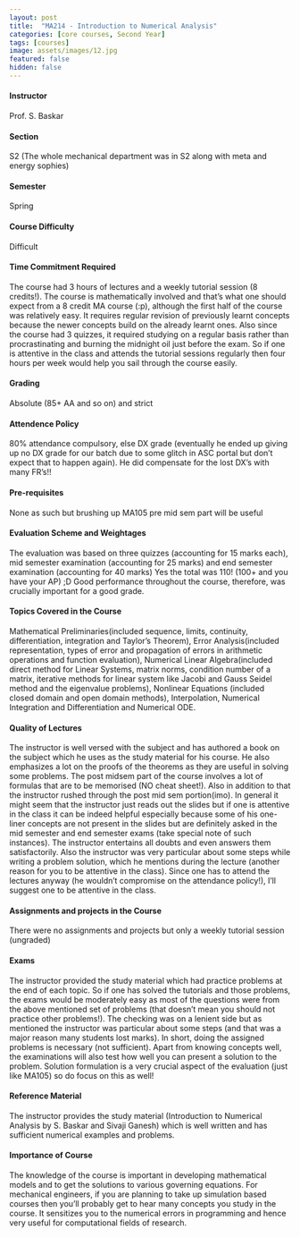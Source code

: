 ```yaml
---
layout: post
title:  "MA214 - Introduction to Numerical Analysis"
categories: [core courses, Second Year]
tags: [courses]
image: assets/images/12.jpg
featured: false
hidden: false
---
```


#### Instructor
Prof. S. Baskar

#### Section
S2 (The whole mechanical department was in S2 along with meta and energy sophies)

#### Semester
Spring

#### Course Difficulty
Difficult 


#### Time Commitment Required
The course had 3 hours of lectures and a weekly tutorial session (8 credits!). The course is mathematically involved and that’s what one should expect from a 8 credit MA course (:p), although the first half of the course was relatively easy. It requires regular revision of previously learnt concepts because the newer concepts build on the already learnt ones. Also since the course had 3 quizzes, it required studying on a regular basis rather than procrastinating and burning the midnight oil just before the exam. So if one is attentive in the class and attends the tutorial sessions regularly then four hours per week would help you sail through the course easily.

#### Grading
Absolute (85+ AA and so on) and strict

#### Attendence Policy
80% attendance compulsory, else DX grade (eventually he ended up giving up no DX grade for our batch due to some glitch in ASC portal but don’t expect that to happen again). He did compensate for the lost DX’s with many FR’s!!

#### Pre-requisites
None as such but brushing up MA105 pre mid sem part will be useful

#### Evaluation Scheme and Weightages
The evaluation was based on three quizzes (accounting for 15 marks each), mid semester examination (accounting for 25 marks) and end semester examination (accounting for 40 marks) Yes the total was 110! (100+ and you have your AP) ;D Good performance throughout the course, therefore, was crucially important for a good grade.

#### Topics Covered in the Course
Mathematical Preliminaries(included sequence, limits, continuity, differentiation, integration and Taylor’s Theorem), Error Analysis(included representation, types of error and propagation of errors in arithmetic operations and function evaluation), Numerical Linear Algebra(included direct method for Linear Systems, matrix norms, condition number of a matrix, iterative methods for linear system like Jacobi and Gauss Seidel method and the eigenvalue problems), Nonlinear Equations (included closed domain and open domain methods), Interpolation, Numerical Integration and Differentiation and Numerical ODE.

#### Quality of Lectures
The instructor is well versed with the subject and has authored a book on the subject which he uses as the study material for his course. He also emphasizes a lot on the proofs of the theorems as they are useful in solving some problems. The post midsem part of the course involves a lot of formulas that are to be memorised (NO cheat sheet!). Also in addition to that the instructor rushed through the post mid sem portion(imo). In general it might seem that the instructor just reads out the slides but if one is attentive in the class it can be indeed helpful especially because some of his one-liner concepts are not present in the slides but are definitely asked in the mid semester and end semester exams (take special note of such instances). The instructor entertains all doubts and even answers them satisfactorily. Also the instructor was very particular about some steps while writing a problem solution, which he mentions during the lecture (another reason for you to be attentive in the class). Since one has to attend the lectures anyway (he wouldn’t compromise on the attendance policy!), I’ll suggest one to be attentive in the class.

#### Assignments and projects in the Course
There were no assignments and projects but only a weekly tutorial session (ungraded) 

#### Exams
The instructor provided the study material which had practice problems at the end of each topic. So if one has solved the tutorials and those problems, the exams would be moderately easy as most of the questions were from the above mentioned set of problems (that doesn’t mean you should not practice other problems!). The checking was on a lenient side but as mentioned the instructor was particular about some steps (and that was a major reason many students lost marks). In short, doing the assigned problems is necessary (not sufficient). Apart from knowing concepts well, the examinations will also test how well you can present a solution to the problem. Solution formulation is a very crucial aspect of the evaluation (just like MA105) so do focus on this as well!

#### Reference Material
The instructor provides the study material (Introduction to Numerical Analysis by S. Baskar and Sivaji Ganesh) which is well written and has sufficient numerical examples and problems.

#### Importance of Course
The knowledge of the course is important in developing mathematical models and to get the solutions to various governing equations. For mechanical engineers, if you are planning to take up simulation based courses then you’ll probably get to hear many concepts you study in the course. It sensitizes you to the numerical errors in programming and hence very useful for computational fields of research.

